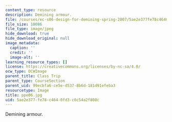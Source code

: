 ```yaml
---
content_type: resource
description: Demining armour.
file: /courses/ec-s06-design-for-demining-spring-2007/5ae2e377fe78c4640fd3c0c54a2f808c_ppe06.jpg
file_size: 10086
file_type: image/jpeg
hide_download: true
hide_download_original: null
image_metadata:
  caption: ''
  credit: ''
  image-alt: ''
learning_resource_types: []
license: https://creativecommons.org/licenses/by-nc-sa/4.0/
ocw_type: OCWImage
parent_title: Class Trip
parent_type: CourseSection
parent_uid: 99ecbfa6-ce5e-d537-8b6d-181d91efeba3
resourcetype: Image
title: ppe06.jpg
uid: 5ae2e377-fe78-c464-0fd3-c0c54a2f808c
---
```

Demining armour.